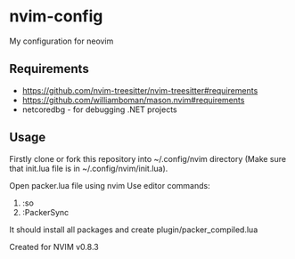 # nvim-config
My configuration for neovim

## Requirements
 - https://github.com/nvim-treesitter/nvim-treesitter#requirements
 - https://github.com/williamboman/mason.nvim#requirements
 - netcoredbg - for debugging .NET projects

## Usage
Firstly clone or fork this repository into ~/.config/nvim directory
(Make sure that init.lua file is in ~/.config/nvim/init.lua).

Open packer.lua file using nvim
Use editor commands:
1. :so
2. :PackerSync

It should install all packages and create plugin/packer_compiled.lua

Created for NVIM v0.8.3
